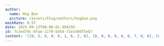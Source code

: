 ```yaml
---
author:
  name: Hog Boo
  picture: /assets/blog/authors/hogboo.png
maskRate: 0.57
date: 2025-09-12T08:00:01.998295
id: 7c3ed79c-8fae-11f0-b564-71e1480f5e87
content: '[[0, 5, 0, 0, 9, 1, 6, 2, 0], [0, 0, 0, 0, 0, 6, 7, 0, 0], [0, 0, 0, 0, 3, 7, 0, 0, 4], [7, 0, 0, 8, 0, 0, 5, 0, 0], [0, 8, 0, 0, 5, 2, 0, 0, 9], [0, 1, 0, 0, 6, 0, 0, 0, 2], [2, 0, 4, 0, 0, 5, 8, 3, 0], [8, 0, 5, 0, 0, 0, 0, 0, 7], [1, 7, 3, 0, 2, 8, 9, 4, 0]]'
---
```

